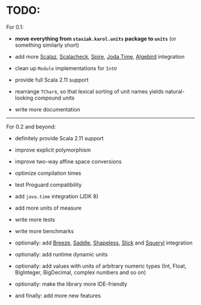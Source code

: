 TODO:
=====

For 0.1:

* **move everything from `stasiak.karol.units` package to `units`** (or something similarly short)

* add more [Scalaz](https://github.com/scalaz/scalaz), [Scalacheck](https://github.com/rickynils/scalacheck), [Spire](https://github.com/non/spire), [Joda Time](http://joda-time.sourceforge.net/), [Algebird](https://github.com/twitter/algebird) integration

* clean up `Module` implementations for `IntU`

* provide full Scala 2.11 support

* rearrange `TChar`s, so that lexical sorting of unit names yields natural-looking compound units

* write more documentation

---

For 0.2 and beyond:

* definitely provide Scala 2.11 support

* improve explicit polymorphism

* improve two-way affine space conversions

* optimize compilation times

* test Proguard compatibility

* add `java.time` integration (JDK 8)

* add more units of measure

* write more tests

* write more benchmarks

* optionally: add [Breeze](https://github.com/dlwh/breeze), [Saddle](https://github.com/saddle/saddle), [Shapeless](https://github.com/milessabin/shapeless), [Slick](https://github.com/slick/slick) and [Squeryl](https://github.com/max-l/Squeryl) integration

* optionally: add runtime dynamic units

* optionally: add values with units of arbitrary numeric types (Int, Float, BigInteger, BigDecimal, complex numbers and so on)

* optionally: make the library more IDE-friendly

* and finally: add more new features

